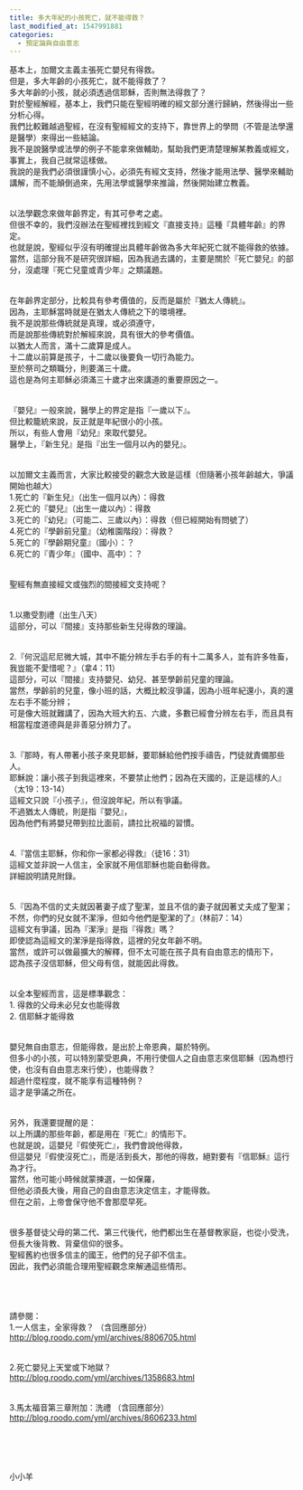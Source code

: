```yaml
---
title: 多大年紀的小孩死亡，就不能得救？
last_modified_at: 1547991881
categories:
  - 預定論與自由意志
---
```


基本上，加爾文主義主張死亡嬰兒有得救。<br>但是，多大年齡的小孩死亡，就不能得救了？<br>多大年齡的小孩，就必須透過信耶穌，否則無法得救了？<br><!--more-->對於聖經解經，基本上，我們只能在聖經明確的經文部分進行歸納，然後得出一些分析心得。<br>我們比較難越過聖經，在沒有聖經經文的支持下，靠世界上的學問（不管是法學還是醫學）來得出一些結論。<br>我不是說醫學或法學的例子不能拿來做輔助，幫助我們更清楚理解某教義或經文，事實上，我自己就常這樣做。<br>我說的是我們必須很謹慎小心，必須先有經文支持，然後才能用法學、醫學來輔助講解，而不能顛倒過來，先用法學或醫學來推論，然後開始建立教義。<br> <br><br>以法學觀念來做年齡界定，有其可參考之處。<br>但很不幸的，我們沒辦法在聖經裡找到經文『直接支持』這種『具體年齡』的界定。<br>也就是說，聖經似乎沒有明確提出具體年齡做為多大年紀死亡就不能得救的依據。<br>當然，這部分我不是研究很詳細，因為我過去講的，主要是關於『死亡嬰兒』的部分，沒處理『死亡兒童或青少年』之類議題。<br> <br><br>在年齡界定部分，比較具有參考價值的，反而是屬於『猶太人傳統』。<br>因為，主耶穌當時就是在猶太人傳統之下的環境裡。<br>我不是說那些傳統就是真理，或必須遵守，<br>而是說那些傳統對於解經來說，具有很大的參考價值。<br>以猶太人而言，滿十二歲算是成人。<br>十二歲以前算是孩子，十二歲以後要負一切行為能力。<br>至於祭司之類職分，則要滿三十歲。<br>這也是為何主耶穌必須滿三十歲才出來講道的重要原因之一。<br> <br><br>『嬰兒』一般來說，醫學上的界定是指『一歲以下』。<br>但比較籠統來說，反正就是年紀很小的小孩。<br>所以，有些人會用『幼兒』來取代嬰兒。<br>醫學上，『新生兒』是指『出生一個月以內的嬰兒』。<br> <br><br>以加爾文主義而言，大家比較接受的觀念大致是這樣（但隨著小孩年齡越大，爭議開始也越大）<br>1.死亡的『新生兒』（出生一個月以內）：得救<br>2.死亡的『嬰兒』（出生一歲以內）：得救<br>3.死亡的『幼兒』（可能二、三歲以內）：得救（但已經開始有問號了）<br>4.死亡的『學齡前兒童』（幼稚園階段）：得救？<br>5.死亡的『學齡期兒童』（國小）：？<br>6.死亡的『青少年』（國中、高中）：？<br> <br> <br>聖經有無直接經文或強烈的間接經文支持呢？<br> <br><br>1.以撒受割禮（出生八天）<br>這部分，可以『間接』支持那些新生兒得救的理論。<br> <br><br>2.『何況這尼尼微大城，其中不能分辨左手右手的有十二萬多人，並有許多牲畜，我豈能不愛惜呢？』（拿4：11）<br>這部分，可以『間接』支持嬰兒、幼兒、甚至學齡前兒童的理論。<br>當然，學齡前的兒童，像小班的話，大概比較沒爭議，因為小班年紀還小，真的還左右手不能分辨；<br>可是像大班就難講了，因為大班大約五、六歲，多數已經會分辨左右手，而且具有相當程度道德與是非善惡分辨力了。<br> <br><br>3.『那時，有人帶著小孩子來見耶穌，要耶穌給他們按手禱告，門徒就責備那些人。<br>耶穌說：讓小孩子到我這裡來，不要禁止他們；因為在天國的，正是這樣的人』（太19：13-14）<br>這經文只說『小孩子』，但沒說年紀，所以有爭議。<br>不過猶太人傳統，則是指『嬰兒』，<br>因為他們有將嬰兒帶到拉比面前，請拉比祝福的習慣。<br> <br><br>4.『當信主耶穌，你和你一家都必得救』（徒16：31）<br>這經文並非說一人信主，全家就不用信耶穌也能自動得救。<br>詳細說明請見附錄。<br> <br><br>5.『因為不信的丈夫就因著妻子成了聖潔，並且不信的妻子就因著丈夫成了聖潔；不然，你們的兒女就不潔淨，但如今他們是聖潔的了』（林前7：14）<br>這經文有爭議，因為『潔淨』是指『得救』嗎？<br>即使認為這經文的潔淨是指得救，這裡的兒女年齡不明。<br>當然，或許可以做最擴大的解釋，但不太可能在孩子具有自由意志的情形下，<br>認為孩子沒信耶穌，但父母有信，就能因此得救。<br> <br><br>以全本聖經而言，這是標準觀念：<br>1. 得救的父母未必兒女也能得救<br>2. 信耶穌才能得救<br><br><br>嬰兒無自由意志，但能得救，是出於上帝恩典，屬於特例。<br>但多小的小孩，可以特別蒙受恩典，不用行使個人之自由意志來信耶穌（因為想行使，也沒有自由意志來行使），也能得救？<br>超過什麼程度，就不能享有這種特例？<br>這才是爭議之所在。<br> <br><br>另外，我還要提醒的是：<br>以上所講的那些年齡，都是用在『死亡』的情形下。<br>也就是說，這嬰兒『假使死亡』，我們會說他得救，<br>但這嬰兒『假使沒死亡』，而是活到長大，那他的得救，絕對要有『信耶穌』這行為才行。<br>當然，他可能小時候就蒙揀選，一如保羅，<br>但他必須長大後，用自己的自由意志決定信主，才能得救。<br>但在之前，上帝會保守他不會那麼早死。<br> <br><br>很多基督徒父母的第二代、第三代後代，他們都出生在基督教家庭，也從小受洗，<br>但長大後背教、背棄信仰的很多。<br>聖經舊約也很多信主的國王，他們的兒子卻不信主。<br>因此，我們必須能合理用聖經觀念來解通這些情形。<br> <br> <br><br><br>請參閱：<br>1.一人信主，全家得救？ （含回應部分）<br>http://blog.roodo.com/yml/archives/8806705.html<br> <br><br>2.死亡嬰兒上天堂或下地獄？<br>http://blog.roodo.com/yml/archives/1358683.html<br> <br><br>3.馬太福音第三章附加：洗禮 （含回應部分）<br>http://blog.roodo.com/yml/archives/8606233.html<br> <br><br><br><br><br>小小羊<br><br><br><br><br>
